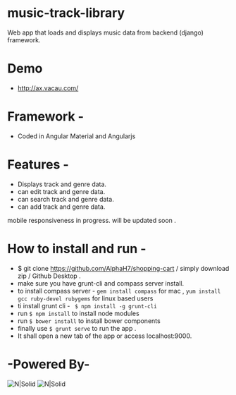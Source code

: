 # music-track-library

Web app that loads and displays music data from backend (django) framework.

# Demo

  - http://ax.vacau.com/

# Framework -

  - Coded in Angular Material and Angularjs

# Features -

  - Displays track and genre data.
  - can edit track and genre data.
  - can search track and genre data.
  - can add track and genre data.

mobile responsiveness in progress. will be updated soon .

# How to install and run -
  - $ git clone https://github.com/AlphaH7/shopping-cart / simply download zip / Github Desktop .
  - make sure you have grunt-cli and compass server install.
  - to install compass server - ``` gem install compass ``` for mac , ``` yum install gcc ruby-devel rubygems ``` for linux based users
  - ti install grunt cli - ```  $ npm install -g grunt-cli ```
  - run ``` $ npm install ``` to install node modules
  - run ``` $ bower install ``` to install bower components
  - finally use  ``` $ grunt serve ``` to run the app .
  - It shall open a new tab of the app or access localhost:9000.

# -Powered By-
![N|Solid](http://www.nodejsconnect.com/sites/default/files/nodejsconnect-icon-angularjs.jpg )
![N|Solid](https://seeklogo.com/images/G/grunt-logo-E890D57A06-seeklogo.com.png)
